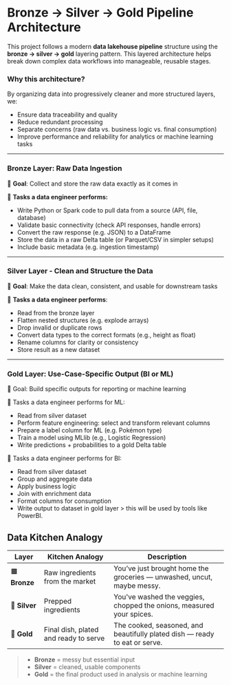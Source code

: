 
# Bronze → Silver → Gold Pipeline Architecture

This project follows a modern **data lakehouse pipeline** structure using the **bronze → silver → gold** layering pattern. This layered architecture helps break down complex data workflows into manageable, reusable stages.

### Why this architecture?

By organizing data into progressively cleaner and more structured layers, we:
- Ensure data traceability and quality
- Reduce redundant processing
- Separate concerns (raw data vs. business logic vs. final consumption)
- Improve performance and reliability for analytics or machine learning tasks

---
### Bronze Layer: Raw Data Ingestion
🎯 **Goal**: Collect and store the raw data exactly as it comes in

🔧 **Tasks a data engineer performs:**
- Write Python or Spark code to pull data from a source (API, file, database)
- Validate basic connectivity (check API responses, handle errors)
- Convert the raw response (e.g. JSON) to a DataFrame
- Store the data in a raw Delta table (or Parquet/CSV in simpler setups)
- Include basic metadata (e.g. ingestion timestamp)

---

### Silver Layer - Clean and Structure the Data

🎯 **Goal**: Make the data clean, consistent, and usable for downstream tasks

🔧 **Tasks a data engineer performs**:
- Read from the bronze layer
- Flatten nested structures (e.g. explode arrays)
- Drop invalid or duplicate rows
- Convert data types to the correct formats (e.g., height as float)
- Rename columns for clarity or consistency
- Store result as a new dataset

---

### Gold Layer: Use-Case-Specific Output (BI or ML)

🎯 Goal: Build specific outputs for reporting or machine learning

🔧 Tasks a data engineer performs for ML:
- Read from silver dataset
- Perform feature engineering: select and transform relevant columns
- Prepare a label column for ML (e.g. Pokémon type)
- Train a model using MLlib (e.g., Logistic Regression)
- Write predictions + probabilities to a gold Delta table

🔧 Tasks a data engineer performs for BI:
- Read from silver dataset
- Group and aggregate data 
- Apply business logic 
- Join with enrichment data
- Format columns for consumption
- Write output to dataset in gold layer > this will be used by tools like PowerBI.

## Data Kitchen Analogy
| Layer       | Kitchen Analogy                          | Description                                                                 |
|-------------|-------------------------------------------|-----------------------------------------------------------------------------|
| 🟫 **Bronze**  | Raw ingredients from the market           | You’ve just brought home the groceries — unwashed, uncut, maybe messy.       |
| 🥈 **Silver**  | Prepped ingredients                      | You've washed the veggies, chopped the onions, measured your spices.         |
| 🥇 **Gold**    | Final dish, plated and ready to serve    | The cooked, seasoned, and beautifully plated dish — ready to eat or serve.   |

> - **Bronze** = messy but essential input
> - **Silver** = cleaned, usable components
> - **Gold** = the final product used in analysis or machine learning

